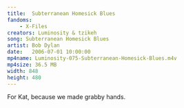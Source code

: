 ```yaml
---
title:  Subterranean Homesick Blues
fandoms:
    - X-Files
creators: Luminosity & tzikeh
song: Subterranean Homesick Blues
artist: Bob Dylan
date:   2006-07-01 10:00:00
mp4name: Luminosity-075-Subterranean-Homesick-Blues.m4v
mp4size: 36.5 MB
width: 848
height: 480
---
```


For Kat, because we made grabby hands.
  